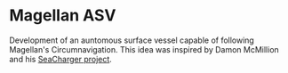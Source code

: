 # Magellan ASV
Development of an auntomous surface vessel capable of following Magellan's Circumnavigation.  This idea was inspired by Damon McMillion and his [SeaCharger project](http://www.seacharger.com/).
